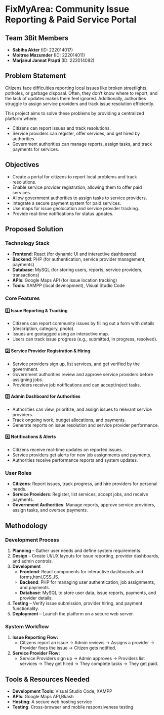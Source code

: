 # FixMyArea: Community Issue Reporting & Paid Service Portal

## Team 3Bit Members
- **Sabiha Akter** (ID: 222014017)  
- **Moitree Mazumder** (ID: 222014011)  
- **Marjanul Jannat Prapti** (ID: 222014082)  

## Problem Statement
Citizens face difficulties reporting local issues like broken streetlights, potholes, or garbage disposal. Often, they don’t know where to report, and the lack of updates makes them feel ignored. Additionally, authorities struggle to assign service providers and track issue resolution efficiently.

This project aims to solve these problems by providing a centralized platform where:
-  Citizens can report issues and track resolutions.
-  Service providers can register, offer services, and get hired by authorities.
-  Government authorities can manage reports, assign tasks, and track payments for services.

## Objectives
- Create a portal for citizens to report local problems and track resolutions.
- Enable service provider registration, allowing them to offer paid services.
- Allow government authorities to assign tasks to service providers.
- Integrate a secure payment system for paid services.
- Use maps for issue geolocation and service provider tracking.
- Provide real-time notifications for status updates.

## Proposed Solution
### Technology Stack
- **Frontend**: React (for dynamic UI and interactive dashboards)
- **Backend**: PHP (for authentication, service provider management, payments)
- **Database**: MySQL (for storing users, reports, service providers, transactions)
- **APIs**: Google Maps API (for issue location tracking)
- **Tools**: XAMPP (local development), Visual Studio Code

### Core Features
#### 1️⃣ Issue Reporting & Tracking
- Citizens can report community issues by filling out a form with details (description, category, photo).
- Issues are geotagged using an interactive map.
- Users can track issue progress (e.g., submitted, in progress, resolved).

#### 2️⃣ Service Provider Registration & Hiring
- Service providers sign up, list services, and get verified by the government.
- Government authorities review and approve service providers before assigning jobs.
- Providers receive job notifications and can accept/reject tasks.

#### 3️⃣ Admin Dashboard for Authorities
- Authorities can view, prioritize, and assign issues to relevant service providers.
- Track ongoing work, budget allocations, and payments.
- Generate reports on issue resolution and service provider performance.

#### 4️⃣ Notifications & Alerts
- Citizens receive real-time updates on reported issues.
- Service providers get alerts for new job assignments and payments.
- Authorities receive performance reports and system updates.

### User Roles
- **Citizens**: Report issues, track progress, and hire providers for personal needs.
- **Service Providers**: Register, list services, accept jobs, and receive payments.
- **Government Authorities**: Manage reports, approve service providers, assign tasks, and oversee payments.

## Methodology
### Development Process
1. **Planning** – Gather user needs and define system requirements.
2. **Design** – Create UI/UX layouts for issue reporting, provider dashboards, and admin controls.
3. **Development**
   - **Frontend**: React components for interactive dashboards and forms,html,CSS,JS.
   - **Backend**: PHP for managing user authentication, job assignments, and payments.
   - **Database**: MySQL to store user data, issue reports, payments, and provider details.
4. **Testing** – Verify issue submission, provider hiring, and payment functionality.
5. **Deployment** – Launch the platform on a secure web server.

### System Workflow
1. **Issue Reporting Flow:**
   - Citizens report an issue → Admin reviews → Assigns a provider → Provider fixes the issue → Citizen gets notified.
2. **Service Provider Flow:**
   - Service Providers sign up → Admin approves → Providers list services → They get hired → They complete tasks → They get paid.

## Tools & Resources Needed
- **Development Tools**: Visual Studio Code, XAMPP
- **APIs**: Google Maps API,Bkash 
- **Hosting**: A secure web hosting service
- **Testing**: Cross-browser and mobile responsiveness testing





